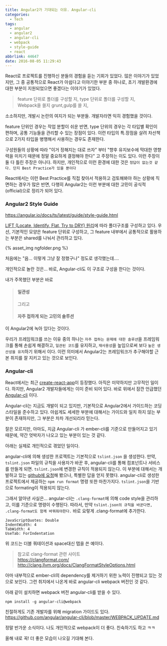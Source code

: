 ```yaml
---
title: Angular2가 기대되는 이유. Angular-cli
categories:
  - Tech
tags:
  - angular
  - angular2
  - angular-cli
  - webpack
  - style-guide
  - react
abbrlink: 44647
date: 2016-08-05 11:29:43
---
```


React로 프로젝트를 진행하신 분들의 경험을 듣는 기회가 있었다.
많은 이야기가 있었지만, 그 중 공통적으로 React가 아쉽다고 이야기한 부분 중 하나로, 초기 개발환경에 대한 부분이 지원되었으면 좋겠다는 이야기가 있었다.

> feature 단위로 폴더를 구성할 지, type 단위로 폴더를 구성할 지,  
> Webpack을 쓸지 grunt,gulp를 쓸 지,

소소하지만, 개발시 논란의 여지가 되는 부분들.
개발자라면 익히 경험했을 것이다.

feature 단위인 경우는 작업 분할이 쉬운 반면, type 단위의 경우는 각 타입별 확인이 편하며, 공통 기능들을 관리할 수 있는 장점이 있다. 이런 타입의 특.장점을 살려 차선책으로 2가지 타입을 병행해서 사용하는 경우도 존재한다.

구성원들의 상황에 따라 "이거 정해지는 대로 쓰자" 부터 "향후 유지보수에 막대한 영향력을 미치기 때문에 정말 중요하게 결정해야 한다" 고 주장하는 이도 있다. 이런 주장이 둘 다 틀린 주장은 아니다.
하지만, 개인적으로 이런 환경에 대한 것은 `정답이 없는것 같다. 단지 Best Practice가 있을 뿐이다`

React에서는 이런 Best Practice를 직접 찾아서 적용하고 검토해봐야 하는 상황에 직면하는 경우가 많은 반면, 다행히 Angular2는 이런 부분에 대한 고민이 공식적(official)으로 정리가 되어 있다.

### Angular2 Style Guide

https://angular.io/docs/ts/latest/guide/style-guide.html

[LIFT (Locate, Identify, Flat, Try to DRY) 원리](https://angular.io/docs/ts/latest/guide/style-guide.html#!#application-structure)에 따라 폴더구조를 구성하고 있다.
우선, 기본적인 모양은 feature 단위로 구성하고, 그 feature 내부에서 공통적으로 활용하는 부분은 shared를 나눠서 관리하고 있다.

{% asset_img ngfolder.png %}

처음에는
"음... 이렇게 그냥 잘 정했구나" 정도로 생각했는데....

개인적으로 놀란 것은...
바로, Angular-cli도 이 구조로 구성을 한다는 것이다.

내가 주목했던 부분은 바로

> #### 일관성
>
> 그리고
>
> #### 자주 접하게 되는 고민의 솔루션

이 Angular2에 녹아 있다는 것이다.

우리가 프레임워크를 쓰는 이유 중의 하나는 `자주 접하는 문제에 대한 솔루션`을 프레임워크를 통해 손쉽게 해결하고, `일관된 코드`를 유지하고, `재사용성`을 높임으로써 보다 `높은 생산성을 유지`하기 위해서 이다.
이런 의미에서 Angular2는 프레임워크가 추구해야할 근본 취지를 잘 지키고 있는 것으로 보인다.

### Angular-cli

React에서는 최근 [create-react-app](https://facebook.github.io/react/blog/2016/07/22/create-apps-with-no-configuration.html)이 등장했다. 아직은 미약하지만 고무적인 일이다.
하지만, Angular2 개발자들에게는 이미 준비 되어 있다.
바로 위에서 잠깐 언급했던 [Angular-cli](https://cli.angular.io/) 이다.

Angular-cli는 지금도 개발이 되고 있지만, 기본적으로 Angular2에서 가이드하는 코딩 스타일을 준수하고 있다.
아쉽게도 세세한 부분에 대해서는 가이드와 일치 하지 않는 부분이 존재하지만, 그 부분은 차차 개선되리라 믿는다.

잘은 모르지만, 아마도, 지금 Angular-cli 가 ember-cli를 기준으로 만들어지고 있기 때문에, 약간 엇박자가 나오고 있는 부분이 있는 것 같다.

아래는 실제로 개인적으로 겪었던 일이다.

angular-cli에 의해 생성한 프로젝트는 기본적으로 `tslint.json` 을 생성한다. 만약, `tslint.json` 파일의 규칙을 사용자가 바꾼 후, angular-cli를 통해 컴포넌트나 서비스를 만들게 되면. `tslint.json`에 변경한 규칙이 적용되지 않는다.
이 부분에 대해서는 개발하고 있는 [github에 요청](https://github.com/angular/angular-cli/issues/1546)해 봤으나, 특별한 답을 얻지 못했다.
angular-cli로 생성한 프로젝트에서 제공하는 `npm run format` 명령 또한 마찬가지다. `tslint.json`을 기반으로 formating이 적용되지 않는다.

그래서 알아낸 사실은...
angular-cli는 `.clang-format`에 의해 code style을 관리하고, 이를 기준으로 명령이 수행된다.
따라서, 만약 `tslint.json의 규칙을 바꾼다면, .clang-format도 함께 바꿔줘야한다.`
바로 요렇게 .clang-format에 추가한다.

```
JavaScriptQuotes: Double
IndentWidth: 4
TabWidth: 4
UseTab: ForIndentation
```

위 코드는 더블 쿼테이션과 space대신 탭을 쓴 예이다.

> 참고로 clang-format 관련 사이트  
> https://clangformat.com/  
> http://clang.llvm.org/docs/ClangFormatStyleOptions.html

아마 내부적으로 ember-cli의 dependency를 제거하기 위한 노력이 진행되고 있는 것으로 보인다.
그런 취지에서 나온게 바로 angular-cli webpack 버전인 것 같다.

아래 같이 설치하면 webpack 버전 angular-cli를 받을 수 있다.

```
npm install -g angular-cli@webpack
```

친절하게도 기존 개발자를 위해 migration 가이드도 있다.  
https://github.com/angular/angular-cli/blob/master/WEBPACK_UPDATE.md

정말 반가운 소식이다. 나도 개인적으로 webpack이 더 좋다. 친숙하기도 하고 ㅋㅋ

올해 내로 꼭! 더 좋은 모습이 나오길 기대해 본다.
